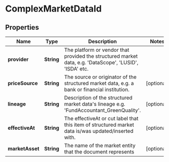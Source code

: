 

# ComplexMarketDataId

## Properties

Name | Type | Description | Notes
------------ | ------------- | ------------- | -------------
**provider** | **String** | The platform or vendor that provided the structured market data, e.g. &#39;DataScope&#39;, &#39;LUSID&#39;, &#39;ISDA&#39; etc. | 
**priceSource** | **String** | The source or originator of the structured market data, e.g. a bank or financial institution. |  [optional]
**lineage** | **String** | Description of the structured market data&#39;s lineage e.g. &#39;FundAccountant_GreenQuality&#39;. |  [optional]
**effectiveAt** | **String** | The effectiveAt or cut label that this item of structured market data is/was updated/inserted with. |  [optional]
**marketAsset** | **String** | The name of the market entity that the document represents |  [optional]



